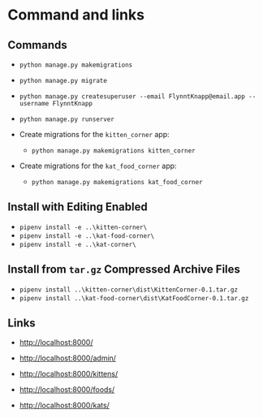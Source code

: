 # Command and links

## Commands

- `python manage.py makemigrations`
- `python manage.py migrate`
- `python manage.py createsuperuser --email FlynntKnapp@email.app --username FlynntKnapp`
- `python manage.py runserver`

- Create migrations for the `kitten_corner` app:
    - `python manage.py makemigrations kitten_corner`

- Create migrations for the `kat_food_corner` app:
    - `python manage.py makemigrations kat_food_corner`

## Install with Editing Enabled

- `pipenv install -e ..\kitten-corner\`
- `pipenv install -e ..\kat-food-corner\`
- `pipenv install -e ..\kat-corner\`

## Install from `tar.gz` Compressed Archive Files

- `pipenv install ..\kitten-corner\dist\KittenCorner-0.1.tar.gz`
- `pipenv install ..\kat-food-corner\dist\KatFoodCorner-0.1.tar.gz`

## Links

- [http://localhost:8000/](http://localhost:8000/)
- [http://localhost:8000/admin/](http://localhost:8000/admin/)

- [http://localhost:8000/kittens/](http://localhost:8000/kittens/)
- [http://localhost:8000/foods/](http://localhost:8000/foods/)
- [http://localhost:8000/kats/](http://localhost:8000/kats/)
